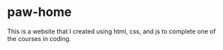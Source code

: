# paw-home

This is a website that I created using html, css, and js to complete one of the courses in coding.
